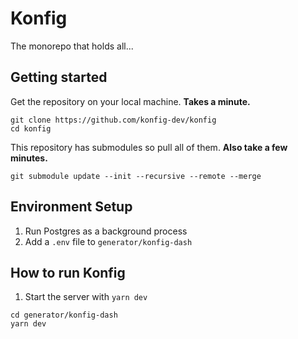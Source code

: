 # Konfig

The monorepo that holds all...

## Getting started

Get the repository on your local machine. **Takes a minute.**

```shell
git clone https://github.com/konfig-dev/konfig
cd konfig
```

This repository has submodules so pull all of them. **Also take a few minutes.**

```shell
git submodule update --init --recursive --remote --merge
```

## Environment Setup

1. Run Postgres as a background process
2. Add a `.env` file to `generator/konfig-dash`

## How to run Konfig

1. Start the server with `yarn dev`

```shell
cd generator/konfig-dash
yarn dev
```
